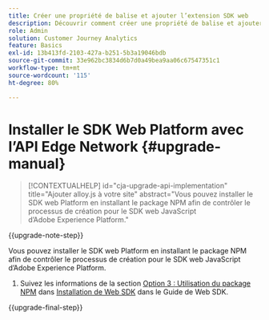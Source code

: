 ```yaml
---
title: Créer une propriété de balise et ajouter l’extension SDK web
description: Découvrir comment créer une propriété de balise et ajouter l’extension SDK web
role: Admin
solution: Customer Journey Analytics
feature: Basics
exl-id: 13b413fd-2103-427a-b251-5b3a19046bdb
source-git-commit: 33e962bc3834d6b7d0a49bea9aa06c67547351c1
workflow-type: tm+mt
source-wordcount: '115'
ht-degree: 80%

---
```


# Installer le SDK Web Platform avec l’API Edge Network {#upgrade-manual}

<!-- markdownlint-disable MD034 -->

>[!CONTEXTUALHELP]
>id="cja-upgrade-api-implementation"
>title="Ajouter alloy.js à votre site"
>abstract="Vous pouvez installer le SDK web Platform en installant le package NPM afin de contrôler le processus de création pour le SDK web JavaScript d’Adobe Experience Platform."

<!-- markdownlint-enable MD034 -->

{{upgrade-note-step}}

Vous pouvez installer le SDK web Platform en installant le package NPM afin de contrôler le processus de création pour le SDK web JavaScript d’Adobe Experience Platform.

1. Suivez les informations de la section [Option 3 : Utilisation du package NPM](https://experienceleague.adobe.com/fr/docs/experience-platform/edge/fundamentals/installing-the-sdk#option-3-using-the-npm-package) dans [Installation de Web SDK](https://experienceleague.adobe.com/fr/docs/experience-platform/edge/fundamentals/installing-the-sdk) dans le Guide de Web SDK.

{{upgrade-final-step}}


